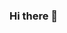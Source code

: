 ### Hi there 👋

<!--
**PrakharSingh0/PrakharSingh0** is a ✨ _special_ ✨ repository because its `README.md` (this file) appears on your GitHub profile.

Here are some ideas to get you started:

- 🔭 I’m currently working on ...
- 🌱 I’m currently learning ...
- 👯 I’m looking to collaborate on ...
- 🤔 I’m looking for help with ...
- 💬 Ask me about ...
- 📫 How to reach me: ...
- 😄 Pronouns: ...
- ⚡ Fun fact: ...
-->

<div id="header" align="center">
  <img src"https://scontent.cdninstagram.com/v/t51.2885-19/272111763_957368351565636_179318079416357182_n.jpg?stp=dst-jpg_s150x150&_nc_ht=scontent.cdninstagram.com&_nc_cat=100&_nc_ohc=jVKeCtiyzp8Q7kNvgG1jtZo&edm=APs17CUBAAAA&ccb=7-5&oh=00_AYDmRBajMSuj1a-Eiw5x8LSQicSpITKYbCAFNqzHWn7HiA&oe=664E9073&_nc_sid=10d13b">
</div>
